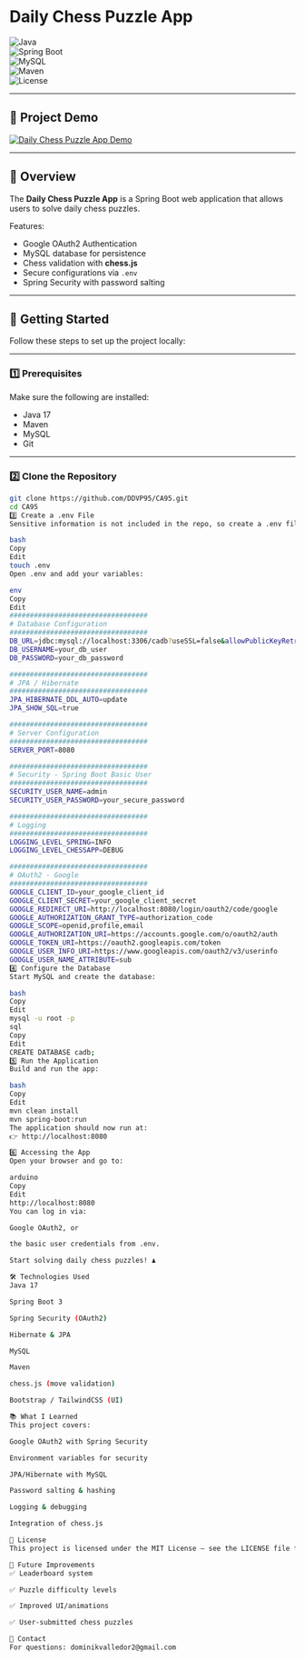 # Daily Chess Puzzle App

![Java](https://img.shields.io/badge/Java-17-007396?logo=java&logoColor=white)  
![Spring Boot](https://img.shields.io/badge/Spring%20Boot-3-6DB33F?logo=springboot&logoColor=white)  
![MySQL](https://img.shields.io/badge/MySQL-8-4479A1?logo=mysql&logoColor=white)  
![Maven](https://img.shields.io/badge/Maven-Build-C71A36?logo=apachemaven&logoColor=white)  
![License](https://img.shields.io/badge/License-MIT-blue)

---

## 🎥 Project Demo
[![Daily Chess Puzzle App Demo](https://img.youtube.com/vi/GOAGZ2NarDc/0.jpg)](https://youtu.be/GOAGZ2NarDc)

---

## 📖 Overview
The **Daily Chess Puzzle App** is a Spring Boot web application that allows users to solve daily chess puzzles.  

Features:
- Google OAuth2 Authentication  
- MySQL database for persistence  
- Chess validation with **chess.js**  
- Secure configurations via `.env`  
- Spring Security with password salting  

---

## 🚀 Getting Started

Follow these steps to set up the project locally:

---

### 1️⃣ Prerequisites
Make sure the following are installed:
- Java 17  
- Maven  
- MySQL  
- Git  

---

### 2️⃣ Clone the Repository
```bash
git clone https://github.com/DDVP95/CA95.git
cd CA95
3️⃣ Create a .env File
Sensitive information is not included in the repo, so create a .env file in the root directory:

bash
Copy
Edit
touch .env
Open .env and add your variables:

env
Copy
Edit
##################################
# Database Configuration
##################################
DB_URL=jdbc:mysql://localhost:3306/cadb?useSSL=false&allowPublicKeyRetrieval=true
DB_USERNAME=your_db_user
DB_PASSWORD=your_db_password

##################################
# JPA / Hibernate
##################################
JPA_HIBERNATE_DDL_AUTO=update
JPA_SHOW_SQL=true

##################################
# Server Configuration
##################################
SERVER_PORT=8080

##################################
# Security - Spring Boot Basic User
##################################
SECURITY_USER_NAME=admin
SECURITY_USER_PASSWORD=your_secure_password

##################################
# Logging
##################################
LOGGING_LEVEL_SPRING=INFO
LOGGING_LEVEL_CHESSAPP=DEBUG

##################################
# OAuth2 - Google
##################################
GOOGLE_CLIENT_ID=your_google_client_id
GOOGLE_CLIENT_SECRET=your_google_client_secret
GOOGLE_REDIRECT_URI=http://localhost:8080/login/oauth2/code/google
GOOGLE_AUTHORIZATION_GRANT_TYPE=authorization_code
GOOGLE_SCOPE=openid,profile,email
GOOGLE_AUTHORIZATION_URI=https://accounts.google.com/o/oauth2/auth
GOOGLE_TOKEN_URI=https://oauth2.googleapis.com/token
GOOGLE_USER_INFO_URI=https://www.googleapis.com/oauth2/v3/userinfo
GOOGLE_USER_NAME_ATTRIBUTE=sub
4️⃣ Configure the Database
Start MySQL and create the database:

bash
Copy
Edit
mysql -u root -p
sql
Copy
Edit
CREATE DATABASE cadb;
5️⃣ Run the Application
Build and run the app:

bash
Copy
Edit
mvn clean install
mvn spring-boot:run
The application should now run at:
👉 http://localhost:8080

6️⃣ Accessing the App
Open your browser and go to:

arduino
Copy
Edit
http://localhost:8080
You can log in via:

Google OAuth2, or

the basic user credentials from .env.

Start solving daily chess puzzles! ♟️

🛠️ Technologies Used
Java 17

Spring Boot 3

Spring Security (OAuth2)

Hibernate & JPA

MySQL

Maven

chess.js (move validation)

Bootstrap / TailwindCSS (UI)

📚 What I Learned
This project covers:

Google OAuth2 with Spring Security

Environment variables for security

JPA/Hibernate with MySQL

Password salting & hashing

Logging & debugging

Integration of chess.js

📜 License
This project is licensed under the MIT License – see the LICENSE file for details.

🎯 Future Improvements
✅ Leaderboard system

✅ Puzzle difficulty levels

✅ Improved UI/animations

✅ User-submitted chess puzzles

📧 Contact
For questions: dominikvalledor2@gmail.com
